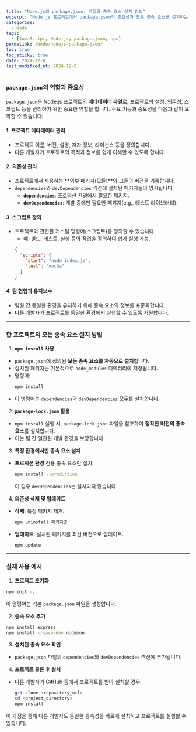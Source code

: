 ```yaml
---
title: "Node.js의 package.json: 역할과 종속 요소 설치 방법"
excerpt: "Node.js 프로젝트에서 package.json의 중요성과 모든 종속 요소를 설치하는 방법을 알아봅니다. package.json은 프로젝트의 메타데이터 관리와 의존성 설정의 핵심입니다."
categories:
  - Node
tags:
  - [JavaScript, Node.js, package.json, npm]
permalink: /Node/nodejs-package-json/
toc: true
toc_sticky: true
date: 2024-12-8
last_modified_at: 2024-12-8
---
```


### **`package.json`의 역할과 중요성**

`package.json`은 Node.js 프로젝트의 **메타데이터 파일**로, 프로젝트의 설정, 의존성, 스크립트 등을 관리하기 위한 중요한 역할을 합니다. 주요 기능과 중요성을 다음과 같이 요약할 수 있습니다:

#### 1. **프로젝트 메타데이터 관리**
- 프로젝트 이름, 버전, 설명, 저자 정보, 라이선스 등을 정의합니다.
- 다른 개발자가 프로젝트의 목적과 정보를 쉽게 이해할 수 있도록 합니다.

#### 2. **의존성 관리**
- 프로젝트에서 사용하는 **외부 패키지(모듈)**와 그들의 버전을 기록합니다.
- `dependencies`와 `devDependencies` 섹션에 설치된 패키지들이 명시됩니다.
  - **`dependencies`**: 프로덕션 환경에서 필요한 패키지.
  - **`devDependencies`**: 개발 중에만 필요한 패키지(e.g., 테스트 라이브러리).

#### 3. **스크립트 정의**
- 프로젝트와 관련된 커스텀 명령어(스크립트)를 정의할 수 있습니다.
  - 예: 빌드, 테스트, 실행 등의 작업을 정의하여 쉽게 실행 가능.
  ```json
  {
    "scripts": {
      "start": "node index.js",
      "test": "mocha"
    }
  }
  ```

#### 4. **팀 협업과 유지보수**
- 팀원 간 동일한 환경을 유지하기 위해 종속 요소의 정보를 표준화합니다.
- 다른 개발자가 프로젝트를 동일한 환경에서 실행할 수 있도록 지원합니다.

---

### **한 프로젝트의 모든 종속 요소 설치 방법**

1. **`npm install` 사용**
- `package.json`에 정의된 **모든 종속 요소를 자동으로 설치**합니다.
- 설치된 패키지는 기본적으로 `node_modules` 디렉터리에 저장됩니다.
- 명령어:
  ```bash
  npm install
  ```
- 이 명령어는 `dependencies`와 `devDependencies` 모두를 설치합니다.

2. **`package-lock.json` 활용**
- `npm install` 실행 시, `package-lock.json` 파일을 참조하여 **정확한 버전의 종속 요소**를 설치합니다.
- 이는 팀 간 일관된 개발 환경을 보장합니다.

3. **특정 환경에서만 종속 요소 설치**
- **프로덕션 환경** 전용 종속 요소만 설치:
  ```bash
  npm install --production
  ```
  이 경우 `devDependencies`는 설치되지 않습니다.

4. **의존성 삭제 및 업데이트**
- **삭제**: 특정 패키지 제거.
  ```bash
  npm uninstall 패키지명
  ```
- **업데이트**: 설치된 패키지를 최신 버전으로 업데이트.
  ```bash
  npm update
  ```

---

### **실제 사용 예시**

1. **프로젝트 초기화**
  ```bash
  npm init -y
  ```
  이 명령어는 기본 `package.json` 파일을 생성합니다.

2. **종속 요소 추가**
  ```bash
  npm install express
  npm install --save-dev nodemon
  ```

3. **설치된 종속 요소 확인**
- `package.json` 파일의 `dependencies`와 `devDependencies` 섹션에 추가됩니다.

4. **프로젝트 클론 후 설치**
- 다른 개발자가 GitHub 등에서 프로젝트를 받아 설치할 경우:
  ```bash
  git clone <repository_url>
  cd <project_directory>
  npm install
  ```

이 과정을 통해 다른 개발자도 동일한 종속성을 빠르게 설치하고 프로젝트를 실행할 수 있습니다.
